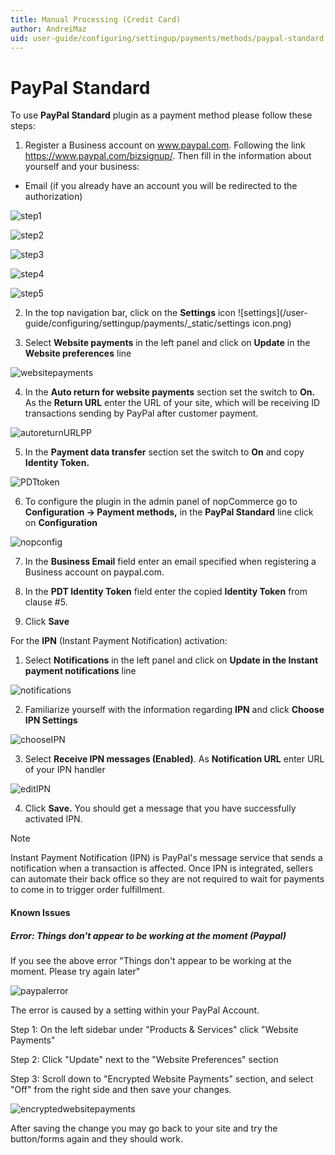 ```yaml
---
title: Manual Processing (Credit Card)
author: AndreiMaz
uid: user-guide/configuring/settingup/payments/methods/paypal-standard
---
```

# PayPal Standard

To use **PayPal Standard** plugin as a payment method please follow these steps:

1. Register a Business account on www.paypal.com. Following the link https://www.paypal.com/bizsignup/. Then fill in the information about yourself and your business:

* Email (if you already have an account you will be redirected to the authorization)

![step1](/user-guide/configuring/settingup/payments/_static/signUp1step.png)

![step2](/user-guide/configuring/settingup/payments/_static/signUp2step.png)

![step3](/user-guide/configuring/settingup/payments/_static/signUp3step.png)

![step4](/user-guide/configuring/settingup/payments/_static/signUp4step.png)

![step5](/user-guide/configuring/settingup/payments/_static/signUp5step.png)

2. In the top navigation bar, click on the **Settings** icon ![settings](/user-guide/configuring/settingup/payments/_static/settings icon.png)

3. Select **Website payments** in the left panel and click on **Update** in the **Website preferences** line

![websitepayments](/user-guide/configuring/settingup/payments/_static/websitepaymentsppal.png)

4. In the **Auto return for website payments** section set the switch to **On.** As the **Return URL** enter the URL of your site, which will be receiving ID transactions sending by PayPal after customer payment.

![autoreturnURLPP](/user-guide/configuring/settingup/payments/_static/autoreturnURLPP.png)

5. In the **Payment data transfer** section set the switch to **On** and copy **Identity Token.**

![PDTtoken](/user-guide/configuring/settingup/payments/_static/PDTtoken.png)

6. To configure the plugin in the admin panel of nopCommerce go to **Configuration  -> Payment methods,** in the **PayPal Standard** line click on **Configuration**

![nopconfig](/user-guide/configuring/settingup/payments/_static/nopConfigPP.png)

7. In the **Business Email** field enter an email specified when registering a Business account on paypal.com.

8. In the **PDT Identity Token** field enter the copied **Identity Token** from clause #5.

9. Click **Save**

For the **IPN** (Instant Payment Notification) activation:

1. Select **Notifications** in the left panel and click on **Update in the Instant payment notifications** line

![notifications](/user-guide/configuring/settingup/payments/_static/notificationsPP.png)

2. Familiarize yourself with the information regarding **IPN** and click **Choose IPN Settings**

![chooseIPN](/user-guide/configuring/settingup/payments/_static/chooseIPNSettings.png)

3. Select **Receive IPN messages (Enabled)**. As **Notification URL** enter URL of your IPN handler

![editIPN](/user-guide/configuring/settingup/payments/_static/editIPN.png)

4. Click **Save.** You should get a message that you have successfully activated IPN.

> [!NOTE]
> Instant Payment Notification (IPN) is PayPal's message service that sends a notification when a transaction is affected. Once IPN is integrated, sellers can automate their back office so they are not required to wait for payments to come in to trigger order fulfillment.

#### Known Issues

##### Error: Things don't appear to be working at the moment (Paypal)

If you see the above error "Things don't appear to be working at the moment. Please try again later"

![paypalerror](/user-guide/configuring/settingup/payments/_static/file-6jjW2AH7yT.png)

The error is caused by a setting within your PayPal Account. 

Step 1: On the left sidebar under "Products & Services" click "Website Payments"

Step 2: Click "Update" next to the "Website Preferences" section

Step 3: Scroll down to "Encrypted Website Payments" section, and select "Off" from the right side and then save your changes.

![encryptedwebsitepayments](/user-guide/configuring/settingup/payments/_static/file-c2yKWw2xMN.png)

After saving the change you may go back to your site and try the button/forms again and they should work.
